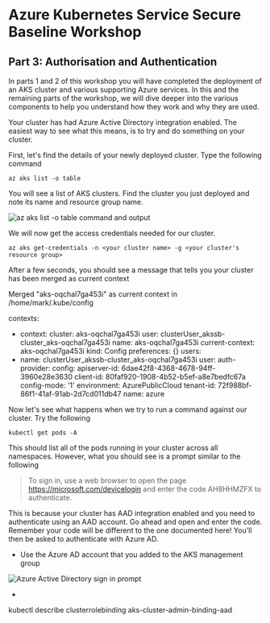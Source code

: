 # Azure Kubernetes Service Secure Baseline Workshop

## Part 3: Authorisation and Authentication

In parts 1 and 2 of this workshop you will have completed the deployment of an AKS cluster and various supporting Azure services. In this and the remaining parts of the workshop, we will dive deeper into the various components to help you understand how they work and why they are used.

Your cluster has had Azure Active Directory integration enabled. The easiest way to see what this means, is to try and do something on your cluster.

First, let's find the details of your newly deployed cluster. Type the following command

``` az aks list -o table ```

You will see a list of AKS clusters. Find the cluster you just deployed and note its name and resource group name.

![az aks list -o table command and output](images/03azakslist.png)

We will now get the access credentials needed for our cluster.

``` az aks get-credentials -n <your cluster name> -g <your cluster's resource group> ```

After a few seconds, you should see a message that tells you your cluster has been merged as current context

Merged "aks-oqchal7ga453i" as current context in /home/mark/.kube/config

contexts:
- context:
    cluster: aks-oqchal7ga453i
    user: clusterUser_akssb-cluster_aks-oqchal7ga453i
  name: aks-oqchal7ga453i
current-context: aks-oqchal7ga453i
kind: Config
preferences: {}
users:
- name: clusterUser_akssb-cluster_aks-oqchal7ga453i
  user:
    auth-provider:
      config:
        apiserver-id: 6dae42f8-4368-4678-94ff-3960e28e3630
        client-id: 80faf920-1908-4b52-b5ef-a8e7bedfc67a
        config-mode: '1'
        environment: AzurePublicCloud
        tenant-id: 72f988bf-86f1-41af-91ab-2d7cd011db47
      name: azure

Now let's see what happens when we try to run a command against our cluster. Try the following

``` kubectl get pods -A ```

This should list all of the pods running in your cluster across all namespaces. However, what you should see is a prompt similar to the following

> To sign in, use a web browser to open the page https://microsoft.com/devicelogin and enter the code AH8HHMZFX to authenticate.

This is because your cluster has AAD integration enabled and you need to authenticate using an AAD account. Go ahead and open [](https://microsoft.com/devicelogin) and enter the code. Remember your code will be different to the one documented here!  You'll then be asked to authenticate with Azure AD.

- Use the Azure AD account that you added to the AKS management group

![Azure Active Directory sign in prompt](images/03aadsignin.png)

- 

kubectl describe clusterrolebinding aks-cluster-admin-binding-aad